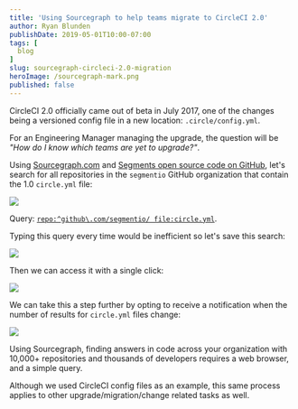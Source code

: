```yaml
---
title: 'Using Sourcegraph to help teams migrate to CircleCI 2.0'
author: Ryan Blunden
publishDate: 2019-05-01T10:00-07:00
tags: [
  blog
]
slug: sourcegraph-circleci-2.0-migration
heroImage: /sourcegraph-mark.png
published: false
---
```


CircleCI 2.0 officially came out of beta in July 2017, one of the changes being a versioned config file in a new location: `.circle/config.yml`.

For an Engineering Manager managing the upgrade, the question will be _"How do I know which teams are yet to upgrade?"_.

Using [Sourcegraph.com](https://sourcegraph.com/) and [Segments open source code on GitHub](https://github.com/segmentio), let's search for all repositories in the `segmentio` GitHub organization that contain the 1.0 `circle.yml` file:

<a href="https://sourcegraph.com/search?q=repo:%5Egithub%5C.com/segmentio/+file:circle.yml">

![](/blog/circleci-results.png)

</a>

<div class="text-center">

  Query: [`repo:^github\.com/segmentio/ file:circle.yml`](https://sourcegraph.com/search?q=repo:%5Egithub%5C.com/segmentio/+file:circle.yml).

</div>

Typing this query every time would be inefficient so let's save this search:

![](/blog/circleci-create-saved-search.png)

Then we can access it with a single click:

![](/blog/circleci-access-saved-search.png)

We can take this a step further by opting to receive a notification when the number of results for `circle.yml` files change:

![](/blog/circle-ci-saved-search-notification.png)

Using Sourcegraph, finding answers in code across your organization with 10,000+ repositories and thousands of developers requires a web browser, and a simple query.

Although we used CircleCI config files as an example, this same process applies to other upgrade/migration/change related tasks as well.

<style>.blog-post__body img { border: none; }</style>
